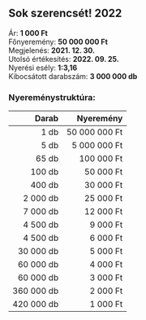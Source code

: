 ## Sok szerencsét! 2022

Ár: **1 000 Ft**<br/>
Főnyeremény: **50 000 000 Ft**<br/>
Megjelenés: **2021. 12. 30.**<br/>
Utolsó értékesítés: **2022. 09. 25.**<br/>
Nyerési esély: **1:3,16**<br/>
Kibocsátott darabszám: **3 000 000 db**<br/>

### Nyereménystruktúra:
Darab|Nyeremény
---:|---:
1 db|50 000 000 Ft
5 db|5 000 000 Ft
65 db|100 000 Ft
100 db|50 000 Ft
400 db|30 000 Ft
2 000 db|25 000 Ft
7 000 db|12 000 Ft
4 500 db|9 000 Ft
4 500 db|6 000 Ft
30 000 db|5 000 Ft
60 000 db|4 000 Ft
60 000 db|3 000 Ft
360 000 db|2 000 Ft
420 000 db|1 000 Ft
